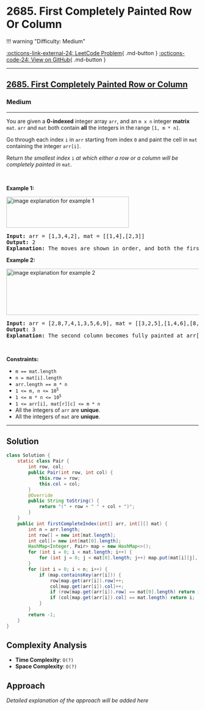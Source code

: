 # 2685. First Completely Painted Row Or Column

!!! warning "Difficulty: Medium"

[:octicons-link-external-24: LeetCode Problem](https://leetcode.com/problems/first-completely-painted-row-or-column/){ .md-button }
[:octicons-code-24: View on GitHub](https://github.com/RAJ8664/Leetcode/tree/master/2685-first-completely-painted-row-or-column){ .md-button }

---

<h2><a href="https://leetcode.com/problems/first-completely-painted-row-or-column">2685. First Completely Painted Row or Column</a></h2><h3>Medium</h3><hr><p>You are given a <strong>0-indexed</strong> integer array <code>arr</code>, and an <code>m x n</code> integer <strong>matrix</strong> <code>mat</code>. <code>arr</code> and <code>mat</code> both contain <strong>all</strong> the integers in the range <code>[1, m * n]</code>.</p>

<p>Go through each index <code>i</code> in <code>arr</code> starting from index <code>0</code> and paint the cell in <code>mat</code> containing the integer <code>arr[i]</code>.</p>

<p>Return <em>the smallest index</em> <code>i</code> <em>at which either a row or a column will be completely painted in</em> <code>mat</code>.</p>

<p>&nbsp;</p>
<p><strong class="example">Example 1:</strong></p>
<img alt="" src="image explanation for example 1" /><img alt="image explanation for example 1" src="https://assets.leetcode.com/uploads/2023/01/18/grid1.jpg" style="width: 321px; height: 81px;" />
<pre>
<strong>Input:</strong> arr = [1,3,4,2], mat = [[1,4],[2,3]]
<strong>Output:</strong> 2
<strong>Explanation:</strong> The moves are shown in order, and both the first row and second column of the matrix become fully painted at arr[2].
</pre>

<p><strong class="example">Example 2:</strong></p>
<img alt="image explanation for example 2" src="https://assets.leetcode.com/uploads/2023/01/18/grid2.jpg" style="width: 601px; height: 121px;" />
<pre>
<strong>Input:</strong> arr = [2,8,7,4,1,3,5,6,9], mat = [[3,2,5],[1,4,6],[8,7,9]]
<strong>Output:</strong> 3
<strong>Explanation:</strong> The second column becomes fully painted at arr[3].
</pre>

<p>&nbsp;</p>
<p><strong>Constraints:</strong></p>

<ul>
	<li><code>m == mat.length</code></li>
	<li><code>n = mat[i].length</code></li>
	<li><code>arr.length == m * n</code></li>
	<li><code>1 &lt;= m, n &lt;= 10<sup>5</sup></code></li>
	<li><code>1 &lt;= m * n &lt;= 10<sup>5</sup></code></li>
	<li><code>1 &lt;= arr[i], mat[r][c] &lt;= m * n</code></li>
	<li>All the integers of <code>arr</code> are <strong>unique</strong>.</li>
	<li>All the integers of <code>mat</code> are <strong>unique</strong>.</li>
</ul>


---

## Solution

```java
class Solution {
    static class Pair {
        int row, col;
        public Pair(int row, int col) {
            this.row = row;
            this.col = col;
        }
        @Override
        public String toString() {
            return "(" + row + " " + col + ")";
        }
    }
    public int firstCompleteIndex(int[] arr, int[][] mat) {
        int n = arr.length;
        int row[] = new int[mat.length];
        int col[]= new int[mat[0].length];
        HashMap<Integer, Pair> map = new HashMap<>();
        for (int i = 0; i < mat.length; i++) {
            for (int j = 0; j < mat[0].length; j++) map.put(mat[i][j], new Pair(i, j));
        }
        for (int i = 0; i < n; i++) {
            if (map.containsKey(arr[i])) {
                row[map.get(arr[i]).row]++;
                col[map.get(arr[i]).col]++;
                if (row[map.get(arr[i]).row] == mat[0].length) return i;
                if (col[map.get(arr[i]).col] == mat.length) return i;
            }
        }
        return -1;
    }
}
```

## Complexity Analysis

- **Time Complexity**: `O(?)`
- **Space Complexity**: `O(?)`

## Approach

*Detailed explanation of the approach will be added here*

